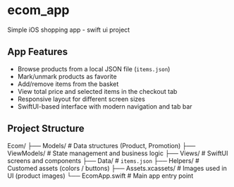 # ecom_app
Simple iOS shopping app - swift ui project 

## App Features

- Browse products from a local JSON file (`items.json`)
- Mark/unmark products as favorite
- Add/remove items from the basket
- View total price and selected items in the checkout tab
- Responsive layout for different screen sizes
- SwiftUI-based interface with modern navigation and tab bar

## Project Structure

Ecom/
├── Models/ # Data structures (Product, Promotion)
├── ViewModels/ # State management and business logic
├── Views/ # SwiftUI screens and components
├── Data/ # `items.json`
├── Helpers/ # Customed assets (colors / buttons)
├── Assets.xcassets/ # Images used in UI (product images)
└── EcomApp.swift # Main app entry point

